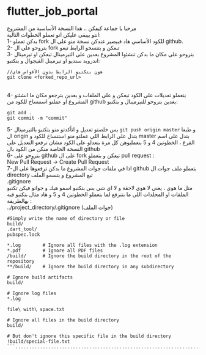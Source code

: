 # flutter_job_portal

مرحبا يا جماعة كيفكن .. هدا النسخة الأساسية من المشروع </br>
انتو بيبقى عليكن انو تعملو الخطوات التالية:</br>
1- بدكن تعملو fork للكود الأساسي هاد فبيصير عندكن نسخة منو على ال github. 
</br>2- بتروحو على ال fork تبعكن و بتنسخو الرابط تبعو</br>
3- بتروحو على مكان ما بدكن تنشئوا المشروع بعدين على التيرمينال تبعكن او تيرمينال اندرويد ستديو او تيرمينل الفيجوال و بتكتبو:</br>
```
//هون بتكتبو الرابط بدون الأقواس هاي
git clone <forked_repo_url> 
```
</br>4- بتعملو تعديلات على الكود تبعكن و على الملفات و بعدين بترجعو مكان ما انشئتو المشروع او عملتو استنساخ للكود من github بعدين بتروحو للتيرمينال و بتكتبو:
```
git add .
git commit -m "commit"
```
5- بس خلصتو تعديل و اتأكدتو منو بتكتبو بالتيرمينال
```git push origin master```
و طبعا ال origin بتدل على الرابط اللي عملتو منو استنساخ للكود و master بتدل على اسم الفرع ، الخطوتين 4 و 5 بتعمليوهن كل مرة بتعدلو على الكود مشان ترفعو التعديل على النسخة الخاصة منكن من الكود بال github 
</br>6- بتروحو على github على ال fork تبعكن و بتعملو pull request : </br>
New Pull Request -> Create Pull Request</br>
7-اذا في ملفات جوات المشروع ما بدكن ترفعوها على ال github بتعملو ملف جوات ال directory تبع المشروع و بتسمو الملف </br>
.gitignore</br>
متل ما هوي ، يعني لا هوي لاحقة و لا اي شي بس بتكتبو اسمو هيك و جواتو فيكن تكتبو الملفات او المجلدات اللي ما بتنرفع لما بتعملو الخطوتين 4 و 5 و هاد مثال بتكتبو فيه بهالطريقة :</br>
../project_directory/.gitignore (جوات الملف)
```
#Simply write the name of directory or file
build/
.dart_tool/
pubspec.lock

*.log        # Ignore all files with the .log extension
*.pdf        # Ignore all PDF files
/build/      # Ignore the build directory in the root of the repository
**/build/    # Ignore the build directory in any subdirectory

# Ignore build artifacts
build/

# Ignore log files
*.log

file\ with\ space.txt

# Ignore all files in the build directory
build/

# But don't ignore this specific file in the build directory
!build/special-file.txt
```...............................................................................................................
